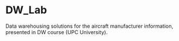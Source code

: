 # DW_Lab
 Data warehousing solutions for the aircraft manufacturer information, presented in DW course (UPC University).
